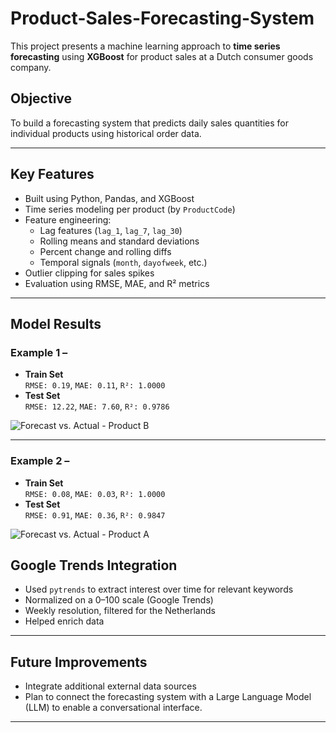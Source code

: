 # Product-Sales-Forecasting-System

This project presents a machine learning approach to **time series forecasting** using **XGBoost** for product sales at a Dutch consumer goods company.

## Objective

To build a forecasting system that predicts daily sales quantities for individual products using historical order data.

---

## Key Features

- Built using Python, Pandas, and XGBoost
- Time series modeling per product (by `ProductCode`)
- Feature engineering:
  - Lag features (`lag_1`, `lag_7`, `lag_30`)
  - Rolling means and standard deviations
  - Percent change and rolling diffs
  - Temporal signals (`month`, `dayofweek`, etc.)
- Outlier clipping for sales spikes
- Evaluation using RMSE, MAE, and R² metrics

---

## Model Results

### Example 1 – 
- **Train Set**  
  `RMSE: 0.19`, `MAE: 0.11`, `R²: 1.0000`
- **Test Set**  
  `RMSE: 12.22`, `MAE: 7.60`, `R²: 0.9786`

![Forecast vs. Actual - Product B](images/Forecast%20vs.%20Actual%20for%20ProductCode%20B.png)

---

### Example 2 –
- **Train Set**  
  `RMSE: 0.08`, `MAE: 0.03`, `R²: 1.0000`
- **Test Set**  
  `RMSE: 0.91`, `MAE: 0.36`, `R²: 0.9847`

![Forecast vs. Actual - Product A](images/Forecast%20vs.%20Actual%20for%20ProductCode%20A.png)


## Google Trends Integration

- Used `pytrends` to extract interest over time for relevant keywords
- Normalized on a 0–100 scale (Google Trends)
- Weekly resolution, filtered for the Netherlands
- Helped enrich data

---

## Future Improvements

- Integrate additional external data sources 
- Plan to connect the forecasting system with a Large Language Model (LLM) to enable a conversational interface. 

---


